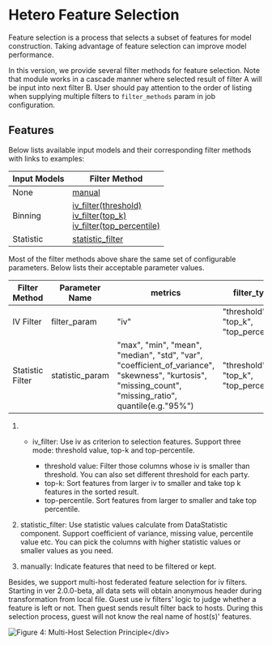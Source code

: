 # Hetero Feature Selection

Feature selection is a process that selects a subset of features for
model construction. Taking advantage of feature selection can improve
model performance.

In this version, we provide several filter methods for feature
selection. Note that module works in a cascade manner where
selected result of filter A will be input into next filter B.
User should pay attention to the order of listing when
supplying multiple filters to `filter_methods` param in job configuration.

## Features

Below lists available input models and their corresponding filter methods with links to examples:

| Input Models      | Filter Method                                                                                                                                                                                  	                                                                                                                                                            |
|-------------------|-------------------------------------------------------------------------------------------------------------------------------------------------------------------------------------------------------------------------------------------------------------------------------------------------------------------------------------------------------------|
| None            	 | [manual](../../../../examples/pipeline/hetero_feature_selection/test_feature_selection_manual.py)                                                                                                                                             	                                                                                                                |
| Binning         	 | [iv_filter(threshold)](../../../../examples/pipeline/hetero_feature_selection/test_feature_selection_binning.py) <br> [iv_filter(top_k)](../../../../examples/pipeline/hetero_feature_selection/test_feature_selection_multi_model.py) <br> [iv_filter(top_percentile)](../../../../examples/pipeline/hetero_feature_selection/test_feature_selection_multi_host.py) |
| Statistic       	 | [statistic_filter](../../../../examples/pipeline/hetero_feature_selection/test_feature_selection_statistics.py)                                                                                                                                                                                                                                                |

Most of the filter methods above share the same set of configurable parameters.
Below lists their acceptable parameter values.

| Filter Method                     	 | Parameter Name  	 | metrics                                                                                                                                                | filter_type                            	 | take_high  	 |
|-------------------------------------|-------------------|--------------------------------------------------------------------------------------------------------------------------------------------------------|------------------------------------------|--------------|
| IV Filter                         	 | filter_param    	 | "iv"                                                                                                                                                   | "threshold", "top_k", "top_percentile" 	 | True       	 |
| Statistic Filter                  	 | statistic_param 	 | "max", "min", "mean", "median", "std", "var", "coefficient_of_variance", "skewness", "kurtosis", "missing_count", "missing_ratio", quantile(e.g."95%") | "threshold", "top_k", "top_percentile" 	 | True/False 	 |

1.
    - iv\_filter: Use iv as criterion to selection features. Support
      three mode: threshold value, top-k and top-percentile.

        - threshold value: Filter those columns whose iv is smaller
          than threshold. You can also set different threshold for
          each party.
        - top-k: Sort features from larger iv to smaller and take top
          k features in the sorted result.
        - top-percentile. Sort features from larger to smaller and
          take top percentile.

2. statistic\_filter: Use statistic values calculate from DataStatistic
   component. Support coefficient of variance, missing value,
   percentile value etc. You can pick the columns with higher statistic
   values or smaller values as you need.

3. manually: Indicate features that need to be filtered or kept.

Besides, we support multi-host federated feature selection for iv
filters. Starting in ver 2.0.0-beta, all data sets will obtain anonymous header
during transformation from local file. Guest use iv filters' logic to judge
whether a feature is left or not. Then guest sends result filter back to hosts.
During this selection process, guest will not know the real name of host(s)' features.

![Figure 4: Multi-Host Selection
Principle\</div\>](../../images/multi_host_selection.png)